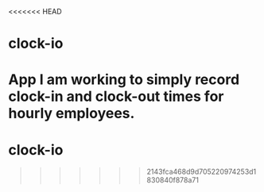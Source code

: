 <<<<<<< HEAD
# clock-io
App I am working to simply record clock-in and clock-out times for hourly employees. 
=======
# clock-io
>>>>>>> 2143fca468d9d705220974253d1830840f878a71
